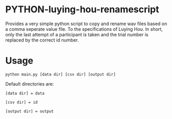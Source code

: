 # PYTHON-luying-hou-renamescript
Provides a very simple python script to copy and rename wav files based on a comma seperate value file. 
To the specifications of Luying Hou. In short, only the last attempt of a participant is taken and the trial number is replaced by the correct id number. 

# Usage
`python main.py [data dir] [csv dir] [output dir]`

Default directories are:

`[data dir] = data`

`[csv dir] = id`

`[output dir] = output`

